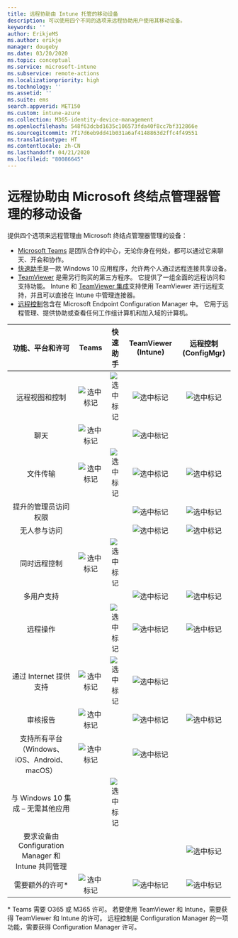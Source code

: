 ```yaml
---
title: 远程协助由 Intune 托管的移动设备
description: 可以使用四个不同的选项来远程协助用户使用其移动设备。
keywords: ''
author: ErikjeMS
ms.author: erikje
manager: dougeby
ms.date: 03/20/2020
ms.topic: conceptual
ms.service: microsoft-intune
ms.subservice: remote-actions
ms.localizationpriority: high
ms.technology: ''
ms.assetid: ''
ms.suite: ems
search.appverid: MET150
ms.custom: intune-azure
ms.collection: M365-identity-device-management
ms.openlocfilehash: 548f63dcbd1635c106573fda40f8cc7bf312866e
ms.sourcegitcommit: 7f17d6eb9dd41b031a6af4148863d2ffc4f49551
ms.translationtype: HT
ms.contentlocale: zh-CN
ms.lasthandoff: 04/21/2020
ms.locfileid: "80086645"
---
```

# <a name="remotely-assist-mobile-devices-managed-by-microsoft-endpoint-manager"></a>远程协助由 Microsoft 终结点管理器管理的移动设备

提供四个选项来远程管理由 Microsoft 终结点管理器管理的设备：

- [Microsoft Teams](https://products.office.com/microsoft-teams/) 是团队合作的中心，无论你身在何处，都可以通过它来聊天、开会和协作。
- [快速助手](https://support.microsoft.com/help/4027243/windows-10-solve-pc-problems-with-quick-assist)是一款 Windows 10 应用程序，允许两个人通过远程连接共享设备。
- [TeamViewer](https://www.teamviewer.com/) 是需另行购买的第三方程序。 它提供了一组全面的远程访问和支持功能。 Intune 和 [TeamViewer 集成](teamviewer-support.md)支持使用 TeamViewer 进行远程支持，并且可以直接在 Intune 中管理连接器。
- [远程控制](https://docs.microsoft.com/configmgr/core/clients/manage/remote-control/introduction-to-remote-control)包含在 Microsoft Endpoint Configuration Manager 中。 它用于远程管理、提供协助或查看任何工作组计算机和加入域的计算机。

| 功能、平台和许可 | **Teams** | 快速助手 | TeamViewer (Intune) | 远程控制 (ConfigMgr) |
|:---:|:---:|:---:|:---:|:---:|
| 远程视图和控制 |![选中标记](../enrollment/media/enrollment-method-capab/checkmark.png)|![选中标记](../enrollment/media/enrollment-method-capab/checkmark.png)|![选中标记](../enrollment/media/enrollment-method-capab/checkmark.png)|![选中标记](../enrollment/media/enrollment-method-capab/checkmark.png)|
| 聊天 |![选中标记](../enrollment/media/enrollment-method-capab/checkmark.png)||![选中标记](../enrollment/media/enrollment-method-capab/checkmark.png)||
| 文件传输 |![选中标记](../enrollment/media/enrollment-method-capab/checkmark.png)|![选中标记](../enrollment/media/enrollment-method-capab/checkmark.png)|![选中标记](../enrollment/media/enrollment-method-capab/checkmark.png)|![选中标记](../enrollment/media/enrollment-method-capab/checkmark.png)|
| 提升的管理员访问权限 |||![选中标记](../enrollment/media/enrollment-method-capab/checkmark.png)|![选中标记](../enrollment/media/enrollment-method-capab/checkmark.png)|
| 无人参与访问 |||![选中标记](../enrollment/media/enrollment-method-capab/checkmark.png)|![选中标记](../enrollment/media/enrollment-method-capab/checkmark.png)|
| 同时远程控制 |![选中标记](../enrollment/media/enrollment-method-capab/checkmark.png)|![选中标记](../enrollment/media/enrollment-method-capab/checkmark.png)|||
| 多用户支持 |||![选中标记](../enrollment/media/enrollment-method-capab/checkmark.png)|![选中标记](../enrollment/media/enrollment-method-capab/checkmark.png)|
| 远程操作 ||![选中标记](../enrollment/media/enrollment-method-capab/checkmark.png)|![选中标记](../enrollment/media/enrollment-method-capab/checkmark.png)|![选中标记](../enrollment/media/enrollment-method-capab/checkmark.png)|
| 通过 Internet 提供支持 |![选中标记](../enrollment/media/enrollment-method-capab/checkmark.png)|![选中标记](../enrollment/media/enrollment-method-capab/checkmark.png)|![选中标记](../enrollment/media/enrollment-method-capab/checkmark.png)||
| 审核报告 |![选中标记](../enrollment/media/enrollment-method-capab/checkmark.png)||![选中标记](../enrollment/media/enrollment-method-capab/checkmark.png)|![选中标记](../enrollment/media/enrollment-method-capab/checkmark.png)|
| 支持所有平台（Windows、iOS、Android、macOS） |![选中标记](../enrollment/media/enrollment-method-capab/checkmark.png)||![选中标记](../enrollment/media/enrollment-method-capab/checkmark.png)||
| 与 Windows 10 集成 – 无需其他应用 ||![选中标记](../enrollment/media/enrollment-method-capab/checkmark.png)|||
| 要求设备由 Configuration Manager 和 Intune 共同管理 ||||![选中标记](../enrollment/media/enrollment-method-capab/checkmark.png)|
| 需要额外的许可\* |![选中标记](../enrollment/media/enrollment-method-capab/checkmark.png)||![选中标记](../enrollment/media/enrollment-method-capab/checkmark.png)|![选中标记](../enrollment/media/enrollment-method-capab/checkmark.png)|

\* Teams 需要 O365 或 M365 许可。 若要使用 TeamViewer 和 Intune，需要获得 TeamViewer 和 Intune 的许可。 远程控制是 Configuration Manager 的一项功能，需要获得 Configuration Manager 许可。
